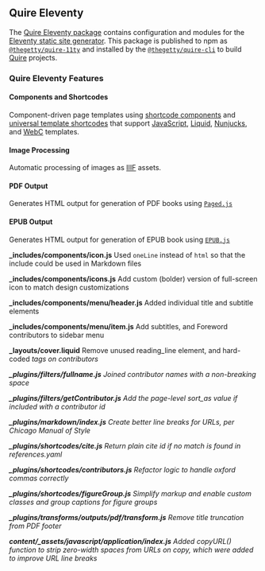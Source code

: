 ## Quire Eleventy

The [Quire Eleventy package](https://github.com/thegetty/quire/tree/main/packages/11ty) contains configuration and modules for the [Eleventy static site generator](https://11ty.dev). This package is published to npm as [`@thegetty/quire-11ty`](https://www.npmjs.com/package/@thegetty/quire-11ty) and installed by the [`@thegetty/quire-cli`](https://www.npmjs.com/package/@thegetty/quire-cli) to build [Quire](https://quire.getty.edu) projects.

### Quire Eleventy Features

#### Components and Shortcodes

Component-driven page templates using [shortcode components](https://github.com/thegetty/quire/tree/main/packages/11ty/_includes/components) and [universal template shortcodes](https://www.11ty.dev/docs/shortcodes/#universal-shortcodes) that support [JavaScript](https://www.11ty.dev/docs/languages/javascript/), [Liquid](https://www.11ty.dev/docs/languages/liquid/), [Nunjucks](https://www.11ty.dev/docs/languages/nunjucks/), and [WebC](https://www.11ty.dev/docs/languages/webc/) templates.

#### Image Processing

Automatic processing of images as [IIIF](https://iiif.io) assets.

#### PDF Output

Generates HTML output for generation of PDF books using [`Paged.js`](https://pagedjs.org)

#### EPUB Output

Generates HTML output for generation of EPUB book using [`EPUB.js`](http://futurepress.org)



**_includes/components/icon.js**
Used `oneLine` instead of `html` so that the include could be used in Markdown files

**_includes/components/icons.js**
Add custom (bolder) version of full-screen icon to match design customizations

**_includes/components/menu/header.js**
Added individual title and subtitle elements

**_includes/components/menu/item.js**
Add subtitles, and Foreword contributors to sidebar menu

**_layouts/cover.liquid**
Remove unused reading_line element, and hard-coded <em> tags on contributors

**_plugins/filters/fullname.js**
Joined contributor names with a non-breaking space

**_plugins/filters/getContributor.js**
Add the page-level sort_as value if included with a contributor id

**_plugins/markdown/index.js**
Create better line breaks for URLs, per Chicago Manual of Style

**_plugins/shortcodes/cite.js**
Return plain cite id if no match is found in references.yaml

**_plugins/shortcodes/contributors.js**
Refactor logic to handle oxford commas correctly

**_plugins/shortcodes/figureGroup.js**
Simplify markup and enable custom classes and group captions for figure groups

**_plugins/transforms/outputs/pdf/transform.js**
Remove title truncation from PDF footer

**content/_assets/javascript/application/index.js**
Added copyURL() function to strip zero-width spaces from URLs on copy, which were added to improve URL line breaks